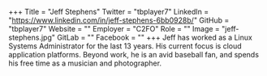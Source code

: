 +++
Title = "Jeff Stephens"
Twitter = "tbplayer7"
LinkedIn = "https://www.linkedin.com/in/jeff-stephens-6bb0928b/"
GitHub = "tbplayer7"
Website = ""
Employer = "C2FO"
Role = ""
Image = "jeff-stephens.jpg"
GitLab = ""
Facebook = ""
+++
Jeff has worked as a Linux Systems Administrator for the last 13 years.  His current focus is cloud application platforms.  Beyond work, he is an avid baseball fan, and spends his free time as a musician and photographer.